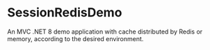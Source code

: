 # SessionRedisDemo
An MVC .NET 8 demo application with cache distributed by Redis or memory, according to the desired environment.
